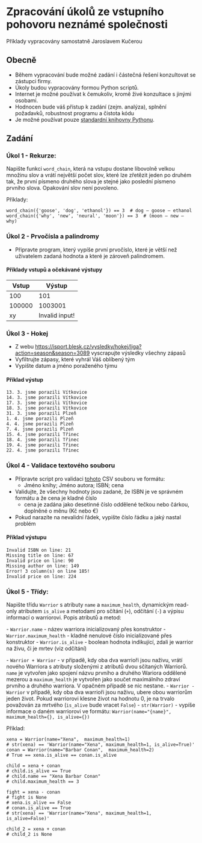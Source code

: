 # Zpracování úkolů ze vstupního pohovoru neznámé společnosti
Příklady vypracovány samostatně Jaroslavem Kučerou

## Obecně
- Během vypracování bude možné zadání i částečná řešení konzultovat se zástupci firmy.
- Úkoly budou vypracovány formou Python scriptů.
- Internet je možné používat k čemukoliv, kromě živé konzultace s jinými osobami.
- Hodnocen bude váš přístup k zadání (zejm. analýza), splnění požadavků, robustnost programu a čistota kódu
- Je možné používat pouze [standardní knihovny Pythonu](https://docs.python.org/3/library/).

## Zadání
### Úkol 1 - Rekurze:
Napište funkci ``word_chain``, která na vstupu dostane libovolně velkou množinu slov a vrátí největší počet slov, 
které lze zřetězit jeden po druhém tak, že první písmeno druhého slova je stejné jako poslední písmeno prvního slova. Opakování slov není povoleno.

Příklady:

```
word_chain({'goose', 'dog', 'ethanol'}) == 3  # dog – goose – ethanol
word_chain({'why', 'new', 'neural', 'moon'}) == 3  # (moon – new – why)
```


### Úkol 2 - Prvočísla a palindromy
- Připravte program, který vypíše první prvočíslo, které je větší než uživatelem zadaná hodnota a které je zároveň palindromem.

#### Příklady vstupů a očekávané výstupy
| Vstup    | Výstup          |
| -------- | --------------- |
| 100      | 101             |
| 100000   | 1003001         |
| xy       | Invalid input!  |

### Úkol 3 - Hokej
- Z webu https://isport.blesk.cz/vysledky/hokej/liga?action=season&season=3089 vyscrapujte výsledky všechny zápasů
- Vyfiltrujte zápasy, které vyhrál Váš oblíbený tým
- Vypište datum a jméno poraženého týmu

#### Příklad výstup
```
13. 3. jsme porazili Vítkovice
14. 3. jsme porazili Vítkovice
17. 3. jsme porazili Vítkovice
18. 3. jsme porazili Vítkovice
31. 3. jsme porazili Plzeň
1. 4. jsme porazili Plzeň
4. 4. jsme porazili Plzeň
7. 4. jsme porazili Plzeň
15. 4. jsme porazili Třinec
18. 4. jsme porazili Třinec
19. 4. jsme porazili Třinec
22. 4. jsme porazili Třinec
```

### Úkol 4 - Validace textového souboru
- Připravte script pro validaci [tohoto](https://pastebin.com/tNmieVFn) CSV souboru ve formátu:
    - Jméno knihy; Jméno autora; ISBN; cena
- Validujte, že všechny hodnoty jsou zadané, že ISBN je ve správném formátu a že cena je kladné číslo
    - cena je zadána jako desetinné číslo oddělené tečkou nebo čárkou, doplněné o měnu (Kč nebo €)
- Pokud narazíte na nevalidní řádek, vypište číslo řádku a jaký nastal problém

#### Příklad výstupu
```
Invalid ISBN on line: 21
Missing title on line: 67
Invalid price on line: 90
Missing author on line: 149
Error! 3 column(s) on line 185!
Invalid price on line: 224
```

### Úkol 5 - Třídy:
Napište třídu ``Warrior`` s atributy ``name`` a ``maximum_health``, dynamickým read-only atributem ``is_alive`` a metodami pro sčítání (``+``), odčítání (``-``) a výpisu informací o warriorovi. Popis atributů a metod:

\- ``Warrior.name`` - název warriora inicializovaný přes konstruktor
\- ``Warrior.maximum_health`` - kladné nenulové číslo inicializované přes konstruktor
\- ``Warrior.is_alive`` - boolean hodnota indikující, zdali je warrior na živu, či je mrtev (viz odčítání)

\- ``Warrior + Warrior`` - v případě, kdy oba dva warrioři jsou naživu, vrátí nového Warriora s atributy složenými z atributů dvou sčítaných Warriorů. ``name`` je vytvořen jako spojení názvu prvního a druhého Wariora
oddělené mezerou a ``maximum_health`` je vytvořen jako součet maximálního zdraví prvního a druhého warriora. V opačném případě se nic nestane.
\- ``Warrior - Warrior`` v případě, kdy oba dva warrioři jsou naživu, ubere obou warriorům jeden život. Pokud warriorovi klesne život na hodnotu 0, je na trvalo považován za mrtvého (``is_alive`` bude vracet ``False``)
\- ``str(Warrior)`` - vypíše informace o daném warriorovi ve formátu: ``Warrior(name="{name}", maximum_health={}, is_alive={})``

Příklad:


```
xena = Warrior(name="Xena",  maximum_health=1)
# str(xena) == 'Warrior(name="Xena", maximum_health=1, is_alive=True)'
conan = Warrior(name="Barbar Conan",  maximum_health=2)
# True == xena.is_alive == conan.is_alive

child = xena + conan
# child.is_alive == True
# child.name == "Xena Barbar Conan"
# child.maximum_health == 3

fight = xena - conan
# fight is None
# xena.is_alive == False
# conan.is_alive == True
# str(xena) == 'Warrior(name="Xena", maximum_health=1, is_alive=False)'

child_2 = xena + conan
# child_2 is None
```
